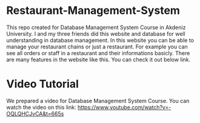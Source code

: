 # Restaurant-Management-System
This repo created for Database Management System Course in Akdeniz University. I and my three friends did this website and database for well understanding in database management. In this website you can be able to manage your restaurant chains or just a restaurant. For example you can see all orders or staff in a restaurant and their informations basicly. There are many features in the website like this. You can check it out below link.

# Video Tutorial
We prepared a video for Database Management System Course. You can watch the video on this link: https://www.youtube.com/watch?v=-OQLQHCJvCA&t=665s

